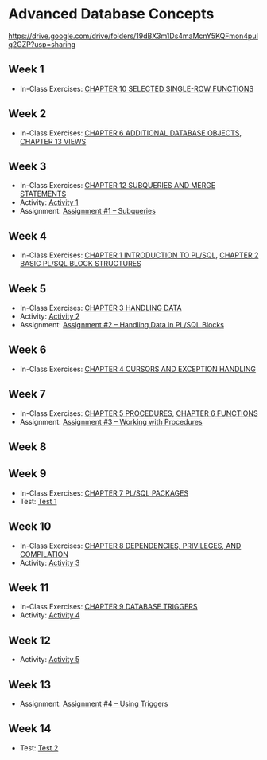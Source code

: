 # Advanced Database Concepts

<https://drive.google.com/drive/folders/19dBX3m1Ds4maMcnY5KQFmon4puIq2GZP?usp=sharing>

## Week 1

- In-Class Exercises: [CHAPTER 10 SELECTED SINGLE-ROW FUNCTIONS](selected_single_row_functions)

## Week 2

- In-Class Exercises: [CHAPTER 6 ADDITIONAL DATABASE OBJECTS](additional_database_objects), [CHAPTER 13 VIEWS](views)

## Week 3

- In-Class Exercises: [CHAPTER 12 SUBQUERIES AND MERGE STATEMENTS](subqueries_and_merge_statements)
- Activity: [Activity 1](https://github.com/ttran375/comp214-lab3)
- Assignment: [Assignment #1 – Subqueries](https://github.com/ttran375/comp214-assignment1)

## Week 4

- In-Class Exercises: [CHAPTER 1 INTRODUCTION TO PL/SQL](introduction-to-plsql), [CHAPTER 2 BASIC PL/SQL BLOCK STRUCTURES](basic-plsql-block-structures)

## Week 5

- In-Class Exercises: [CHAPTER 3 HANDLING DATA](handling-data)
- Activity: [Activity 2](https://github.com/ttran375/comp214-activity2)
- Assignment: [Assignment #2 – Handling Data in PL/SQL Blocks](https://github.com/ttran375/comp214-assignment2)

## Week 6

- In-Class Exercises: [CHAPTER 4 CURSORS AND EXCEPTION HANDLING](cursors-and-exception-handling)

## Week 7

- In-Class Exercises: [CHAPTER 5 PROCEDURES](procedures), [CHAPTER 6 FUNCTIONS](functions)
- Assignment: [Assignment #3 – Working with Procedures](https://github.com/ttran375/comp214-assignment3)

## Week 8

## Week 9

- In-Class Exercises: [CHAPTER 7 PL/SQL PACKAGES](packages)
- Test: [Test 1](https://github.com/ttran375/comp214-test1)

## Week 10

- In-Class Exercises: [CHAPTER 8 DEPENDENCIES, PRIVILEGES, AND COMPILATION](dependencies-privileges-and-compilation)
- Activity: [Activity 3](https://github.com/ttran375/comp214-activity3)

## Week 11

- In-Class Exercises: [CHAPTER 9 DATABASE TRIGGERS](dependencies-privileges-and-compilation)
- Activity: [Activity 4](https://github.com/ttran375/comp214-activity4)

## Week 12

- Activity: [Activity 5](https://github.com/ttran375/comp214-activity5)

## Week 13

- Assignment: [Assignment #4 – Using Triggers](https://github.com/ttran375/comp214-assignment4)

## Week 14

- Test: [Test 2](https://github.com/ttran375/comp214-test2)

